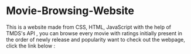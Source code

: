 # Movie-Browsing-Website
This is a website made from CSS, HTML, JavaScript with the help of TMDS's API , you can browse every movie with ratings
initially present in the order of newly release and popularity 
want to check out the webpage, click the link below :
